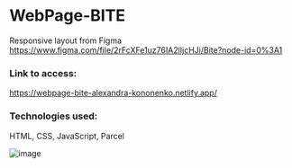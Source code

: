 ﻿# WebPage-BITE

Responsive layout from Figma https://www.figma.com/file/2rFcXFe1uz76IA2lIjcHJi/Bite?node-id=0%3A1

### Link to access:

https://webpage-bite-alexandra-kononenko.netlify.app/

### Technologies used:

HTML, CSS, JavaScript, Parcel

![image](https://user-images.githubusercontent.com/92441983/172070727-468886d5-d69e-42bb-a971-dd0a7a4f09fc.png)
